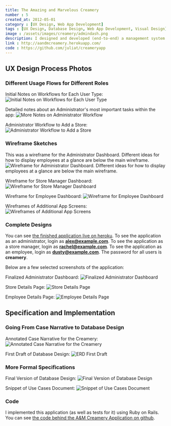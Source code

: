 ```yaml
---
title: The Amazing and Marvelous Creamery
number : 5
created_at: 2012-05-01
category : [UX Design, Web App Development]
tags : [UX Design, Database Design, Web App Development, Visual Design]
image : /assets/images/creamery/admindash.png
description: I designed and developed (end-to-end) a management system for a fictional chain of ice cream stores. 
link : http://aandmcreamery.herokuapp.com/
code : https://github.com/juliat/creameryapp
---
```


## UX Design Process Photos

### Different Usage Flows for Different Roles

Initial Notes on Workflows for Each User Type:
![Initial Notes on Workflows for Each User Type](/assets/images/creamery/initial-notes-on-workflows.jpg)

Detailed notes about an Administrator's most important tasks within the app:
![More Notes on Administrator Workflow](/assets/images/creamery/3-admin-use-case-flow.png)

Administrator Workflow to Add a Store:
![Administrator Workflow to Add a Store](/assets/images/creamery/3-admin-add-employee-flow.png)

### Wireframe Sketches

This was a wireframe for the Administrator Dashboard. Different ideas for how to display employees at a glance are below the main wireframe.
![Wireframe for Administrator Dashboard. Different ideas for how to display employees at a glance are below the main wireframe.](/assets/images/creamery/admin-dash-with-employee-alts.png)

Wireframe for Store Manager Dashboard:
![Wireframe for Store Manager Dashboard](/assets/images/creamery/manager-dash.png)

Wireframe for Employee Dashboard:
![Wireframe for Employee Dashboard](/assets/images/creamery/employee-dash.png)

Wireframes of Additional App Screens:
![Wireframes of Additional App Screens](/assets/images/creamery/3-additional-admin-screens.png)

### Complete Designs

You can see [the finished application live on heroku](http://aandmcreamery.herokuapp.com/). To see the application as an administrator, login as **alex@example.com**. To see the application as a store manager, login as **rachel@example.com**. To see the application as an employee, login as **dusty@example.com**. The password for all users is **creamery**.

Below are a few selected screenshots of the application:

Finalized Administrator Dashboard:
![Finalized Administrator Dashboard](/assets/images/creamery/admindash.png)

Store Details Page:
![Store Details Page](/assets/images/creamery/storedetails.png)

Employee Details Page:
![Employee Details Page](/assets/images/creamery/employeedetails.png)

## Specification and Implementation

### Going From Case Narrative to Database Design

Annotated Case Narrative for the Creamery:
![Annotated Case Narrative for the Creamery](/assets/images/creamery/1-case-narrative-to-entities.png)

First Draft of Database Design:
![ERD First Draft](/assets/images/creamery/1-case-entities-draft.png)

### More Formal Specifications

Final Version of Database Design:
![Final Version of Database Design](/assets/images/creamery/p1-erd.png)

Snippet of Use Cases Document:
![Snippet of Use Cases Document](/assets/images/creamery/p1-use-cases-snipped.png)

### Code

I implemented this application (as well as tests for it) using Ruby on Rails. You can see [the code behind the A&M Creamery Application on github](https://github.com/juliat/creameryapp).
